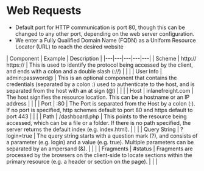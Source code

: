 # Web Requests
- Default port for HTTP communication is port 80, though this can be changed to any other port, depending on the web server configuration.
- We enter a Fully Qualified Domain Name (FQDN) as a Uniform Resource Locator (URL) to reach the desired website

| Component  | Example  | Description   |
|---|---|---|---|---|
| Scheme   | http:// https://   | This is used to identify the protocol being accessed by the client, and ends with a colon and a double slash (://)   |   |   |
| User Info   | admin:password@   | This is an optional component that contains the credentials (separated by a colon :) used to authenticate to the host, and is separated from the host with an at sign (@)   |   |   |
| Host   | inlanefreight.com   | The host signifies the resource location. This can be a hostname or an IP address   |   |   |
| Port   | :80   | The Port is separated from the Host by a colon (:). If no port is specified, http schemes default to port 80 and https default to port 443   |   |   |
| Path   | /dashboard.php   | This points to the resource being accessed, which can be a file or a folder. If there is no path specified, the server returns the default index (e.g. index.html).   |   |   |
| Query String   | ?login=true  |  	The query string starts with a question mark (?), and consists of a parameter (e.g. login) and a value (e.g. true). Multiple parameters can be separated by an ampersand (&).   |   |   |
| Fragments   | #status   | Fragments are processed by the browsers on the client-side to locate sections within the primary resource (e.g. a header or section on the page).  |   |   |
